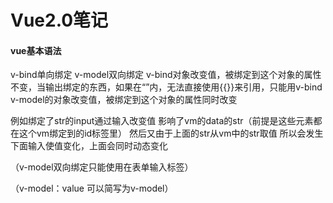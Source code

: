 

# Vue2.0笔记

#### vue基本语法

v-bind单向绑定
v-model双向绑定
v-bind对象改变值，被绑定到这个对象的属性不变，当输出绑定的东西，如果在“”内，无法直接使用{{}}来引用，只能用v-bind
v-model的对象改变值，被绑定到这个对象的属性同时改变

例如绑定了str的input通过输入改变值
影响了vm的data的str（前提是这些元素都在这个vm绑定到的id标签里）
然后又由于上面的str从vm中的str取值
所以会发生下面输入使值变化，上面会同时动态变化

（v-model双向绑定只能使用在表单输入标签）

（v-model：value 可以简写为v-model）